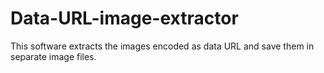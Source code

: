 Data-URL-image-extractor
========================

This software extracts the images encoded as data URL and save them in separate image files.
